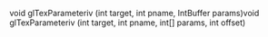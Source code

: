 void glTexParameteriv (int target, int pname, IntBuffer params)void glTexParameteriv (int target, int pname, int[] params, int offset)